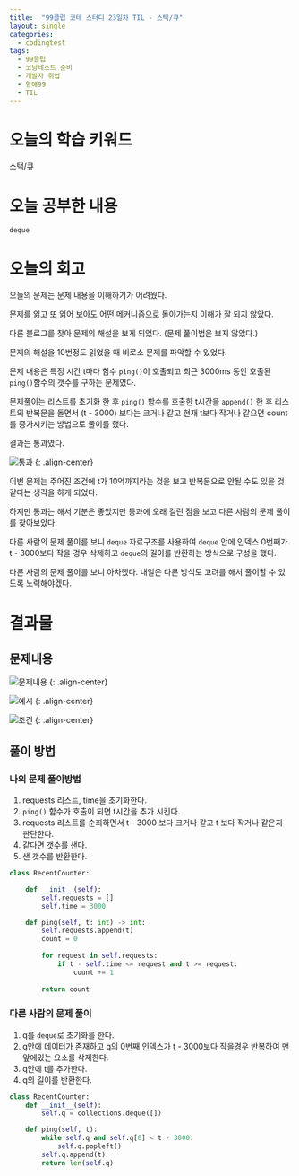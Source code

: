 ```yaml
---
title:  "99클럽 코테 스터디 23일차 TIL - 스택/큐"
layout: single
categories:
  - codingtest
tags:
  - 99클럽
  - 코딩테스트 준비
  - 개발자 취업
  - 항해99
  - TIL
---
```


# 오늘의 학습 키워드 
스택/큐

# 오늘 공부한 내용
`deque`

# 오늘의 회고
오늘의 문제는 문제 내용을 이해하기가 어려웠다.

문제를 읽고 또 읽어 보아도 어떤 메커니즘으로 돌아가는지 이해가 잘 되지 않았다.

다른 블로그를 찾아 문제의 해설을 보게 되었다. (문제 풀이법은 보지 않았다.)

문제의 해설을 10번정도 읽었을 때 비로소 문제를 파악할 수 있었다.

문제 내용은 특정 시간 t마다 함수 `ping()`이 호출되고 최근 3000ms 동안 호출된 `ping()`함수의 갯수를 구하는 문제였다.

문제풀이는 리스트를 초기화 한 후 `ping()` 함수를 호출한 t시간을 `append()` 한 후 리스트의 반복문을 돌면서 (t - 3000) 보다는 크거나 같고 현재 t보다 작거나 같으면 count를 증가시키는 방법으로 풀이를 했다.

결과는 통과였다.

![통과](https://github.com/kimhyunso/kimhyunso.github.io/assets/87798982/12e0710b-91a3-433c-832e-ea290e00c3da)
{: .align-center}

이번 문제는 주어진 조건에 t가 10억까지라는 것을 보고 반복문으로 안될 수도 있을 것 같다는 생각을 하게 되었다.

하지만 통과는 해서 기분은 좋았지만 통과에 오래 걸린 점을 보고 다른 사람의 문제 풀이를 찾아보았다.

다른 사람의 문제 풀이를 보니 `deque` 자료구조를 사용하여 `deque` 안에 인덱스 0번째가 t - 3000보다 작을 경우 삭제하고 `deque`의 길이를 반환하는 방식으로 구성을 했다.

다른 사람의 문제 풀이를 보니 아차했다. 내일은 다른 방식도 고려를 해서 풀이할 수 있도록 노력해야겠다.

# 결과물
## 문제내용

![문제내용](https://github.com/kimhyunso/kimhyunso.github.io/assets/87798982/6b6d2717-e196-4275-ac73-c18761a810ad)
{: .align-center}

![예시](https://github.com/kimhyunso/kimhyunso.github.io/assets/87798982/12350666-a6ce-4572-be4e-2d457c0a22ff)
{: .align-center}


![조건](https://github.com/kimhyunso/kimhyunso.github.io/assets/87798982/d576c5e8-7e7e-41c5-96c5-c922e8d9be4d)
{: .align-center}

## 풀이 방법
### 나의 문제 풀이방법
1. requests 리스트, time을 초기화한다.
2. `ping()` 함수가 호출이 되면 t시간을 추가 시킨다.
3. requests 리스트를 순회하면서 t - 3000 보다 크거나 같고 t 보다 작거나 같은지 판단한다.
4. 같다면 갯수를 샌다.
5. 샌 갯수를 반환한다.


```python
class RecentCounter:

    def __init__(self):
        self.requests = []
        self.time = 3000

    def ping(self, t: int) -> int:
        self.requests.append(t)
        count = 0
        
        for request in self.requests:
            if t - self.time <= request and t >= request:
                count += 1
                
        return count
```


### 다른 사람의 문제 풀이
1. q를 `deque`로 초기화를 한다.
2. q안에 데이터가 존재하고 q의 0번째 인덱스가 t - 3000보다 작을경우 반복하여 맨 앞에있는 요소를 삭제한다.
3. q안에 t를 추가한다.
4. q의 길이를 반환한다.



```python
class RecentCounter:
    def __init__(self):
        self.q = collections.deque([])

    def ping(self, t):
        while self.q and self.q[0] < t - 3000:
            self.q.popleft()
        self.q.append(t)
        return len(self.q)
```

